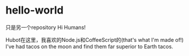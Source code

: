 # hello-world
只是另一个repository
Hi Humans!

Hubot在这里，我喜欢的Node.js和CoffeeScript的(that's what I'm made of!)
I've had tacos on the moon and find them far superior to Earth tacos.
